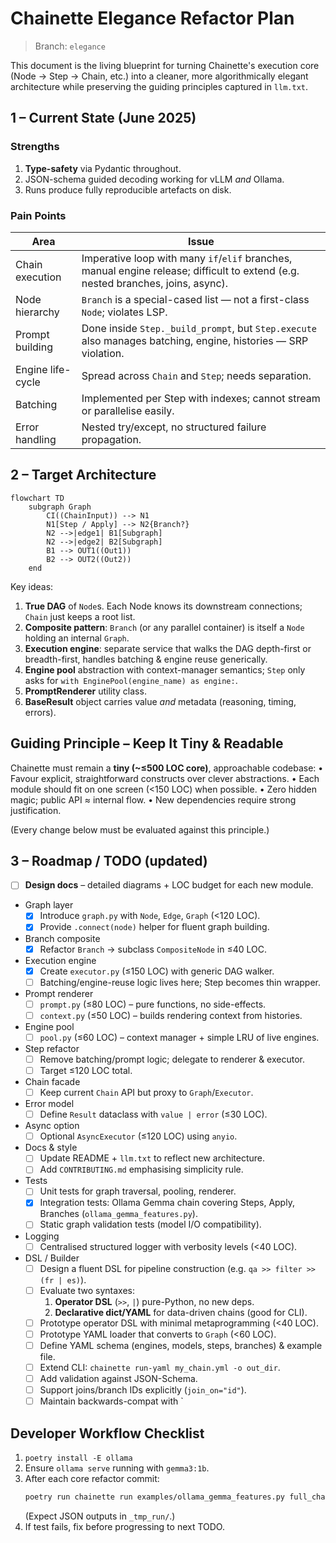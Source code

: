 # Chainette Elegance Refactor Plan

> Branch: `elegance`

This document is the living blueprint for turning Chainette's execution core (Node → Step → Chain, etc.) into a cleaner, more algorithmically elegant architecture while preserving the guiding principles captured in `llm.txt`.

## 1 – Current State (June 2025)

### Strengths
1. **Type-safety** via Pydantic throughout.
2. JSON-schema guided decoding working for vLLM *and* Ollama.
3. Runs produce fully reproducible artefacts on disk.

### Pain Points
| Area | Issue |
|------|-------|
|Chain execution|Imperative loop with many `if`/`elif` branches, manual engine release; difficult to extend (e.g. nested branches, joins, async).|
|Node hierarchy|`Branch` is a special-cased list — not a first-class `Node`; violates LSP.| 
|Prompt building|Done inside `Step._build_prompt`, but `Step.execute` also manages batching, engine, histories — SRP violation.| 
|Engine life-cycle|Spread across `Chain` and `Step`; needs separation.| 
|Batching|Implemented per Step with indexes; cannot stream or parallelise easily.| 
|Error handling|Nested try/except, no structured failure propagation.| 

## 2 – Target Architecture

```mermaid
flowchart TD
    subgraph Graph
        CI((ChainInput)) --> N1
        N1[Step / Apply] --> N2{Branch?}
        N2 -->|edge1| B1[Subgraph]
        N2 -->|edge2| B2[Subgraph]
        B1 --> OUT1((Out1))
        B2 --> OUT2((Out2))
    end
```

Key ideas:
1. **True DAG** of `Node`s. Each Node knows its downstream connections; `Chain` just keeps a root list.
2. **Composite pattern**: `Branch` (or any parallel container) is itself a `Node` holding an internal `Graph`.
3. **Execution engine**: separate service that walks the DAG depth-first or breadth-first, handles batching & engine reuse generically.
4. **Engine pool** abstraction with context-manager semantics; `Step` only asks for `with EnginePool(engine_name) as engine:`.
5. **PromptRenderer** utility class.
6. **BaseResult** object carries value *and* metadata (reasoning, timing, errors).

## Guiding Principle – Keep It Tiny & Readable

Chainette must remain a **tiny (~≤500 LOC core)**, approachable codebase:
• Favour explicit, straightforward constructs over clever abstractions.
• Each module should fit on one screen (<150 LOC) when possible.
• Zero hidden magic; public API ≈ internal flow.
• New dependencies require strong justification.

(Every change below must be evaluated against this principle.)

## 3 – Roadmap / TODO  (updated)

- [ ] **Design docs** – detailed diagrams + LOC budget for each new module.
- Graph layer
  - [x] Introduce `graph.py` with `Node`, `Edge`, `Graph` (<120 LOC).
  - [x] Provide `.connect(node)` helper for fluent graph building.
- Branch composite
  - [x] Refactor `Branch` → subclass `CompositeNode` in ≤40 LOC.
- Execution engine
  - [x] Create `executor.py` (≤150 LOC) with generic DAG walker.
  - [ ] Batching/engine-reuse logic lives here; Step becomes thin wrapper.
- Prompt renderer
  - [ ] `prompt.py` (≤80 LOC) – pure functions, no side-effects.
  - [ ] `context.py` (≤50 LOC) – builds rendering context from histories.
- Engine pool
  - [ ] `pool.py` (≤60 LOC) – context manager + simple LRU of live engines.
- Step refactor
  - [ ] Remove batching/prompt logic; delegate to renderer & executor.
  - [ ] Target ≤120 LOC total.
- Chain facade
  - [ ] Keep current `Chain` API but proxy to `Graph`/`Executor`.
- Error model
  - [ ] Define `Result` dataclass with `value | error` (≤30 LOC).
- Async option
  - [ ] Optional `AsyncExecutor` (≤120 LOC) using `anyio`.
- Docs & style
  - [ ] Update README + `llm.txt` to reflect new architecture.
  - [ ] Add `CONTRIBUTING.md` emphasising simplicity rule.
- Tests
  - [ ] Unit tests for graph traversal, pooling, renderer.
  - [x] Integration tests: Ollama Gemma chain covering Steps, Apply, Branches (`ollama_gemma_features.py`).
  - [ ] Static graph validation tests (model I/O compatibility).
- Logging
  - [ ] Centralised structured logger with verbosity levels (<40 LOC).
- DSL / Builder
  - [ ] Design a fluent DSL for pipeline construction (e.g. `qa >> filter >> (fr | es)`).
  - [ ] Evaluate two syntaxes:
      1. **Operator DSL** (`>>`, `|`) pure-Python, no new deps.
      2. **Declarative dict/YAML** for data-driven chains (good for CLI).
  - [ ] Prototype operator DSL with minimal metaprogramming (<40 LOC).
  - [ ] Prototype YAML loader that converts to `Graph` (<60 LOC).
  - [ ] Define YAML schema (engines, models, steps, branches) & example file.
  - [ ] Extend CLI: `chainette run-yaml my_chain.yml -o out_dir`.
  - [ ] Add validation against JSON-Schema.
  - [ ] Support joins/branch IDs explicitly (`join_on="id"`).
  - [ ] Maintain backwards-compat with `

## Developer Workflow Checklist
1. `poetry install -E ollama`
2. Ensure `ollama serve` running with `gemma3:1b`.
3. After each core refactor commit:
   ```bash
   poetry run chainette run examples/ollama_gemma_features.py full_chain inputs2.jsonl _tmp_run
   ```
   (Expect JSON outputs in `_tmp_run/`.)
4. If test fails, fix before progressing to next TODO.